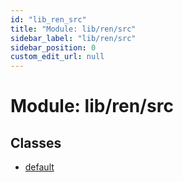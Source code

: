```yaml
---
id: "lib_ren_src"
title: "Module: lib/ren/src"
sidebar_label: "lib/ren/src"
sidebar_position: 0
custom_edit_url: null
---
```


# Module: lib/ren/src

## Classes

- [default](../classes/lib_ren_src.default.md)
